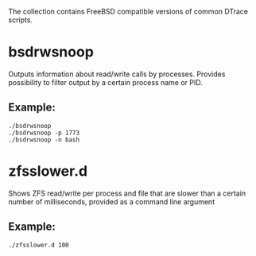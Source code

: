 The collection contains FreeBSD compatible versions of common DTrace scripts.

# bsdrwsnoop

Outputs information about read/write calls by processes.
Provides possibility to filter output by a certain process
name or PID.

## Example:
    ./bsdrwsnoop
    ./bsdrwsnoop -p 1773
    ./bsdrwsnoop -n bash

# zfsslower.d

Shows ZFS read/write per process and file that are slower than
a certain number of milliseconds, provided as a command line argument

## Example:
    ./zfsslower.d 100
